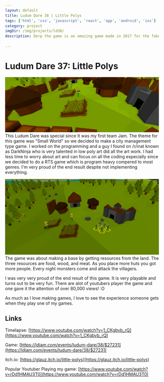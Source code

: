 ```yaml
---
layout: default
title: Ludum Dare 38 | Little Polys
tags: ['html', 'css', 'javascript', 'react', 'app', 'android', 'ios']
category: project
imgDir: /img/projects/ld38/
description: Derp the game is an amazing game made in 2017 for the fake game jam that doesn't exist. This is just a template for the games discription so don't take this to seriously. I could use lorem ipsum but this is more fun. Welp I need more lines so the quick brown fox jumped over the lazy dog.

---
```



Ludum Dare 37: Little Polys
================

![Picture](/img/projects/ld38/1.png)
This Ludum Dare was special since It was my first team Jam. The theme for this game was "Small World" so we decided to make a city management type game. I worked on the programming and a guy I found on /r/inat known as DarkNinja who is very talented in low poly art did all the art work. I had less time to worry about art and can focus on all the coding especially since we decided to do a RTS game which is program heavy compered to most genres. I'm very proud of the end result despite not implementing everything.

![Picture](/img/projects/ld38/2.png)
The game was about making a base by getting resources from the land. The three resources are food, wood, and meat. As you place more huts you got more people. Every night monsters come and attack the villagers. 

I was very very proud of the end result of this game. It is very playable and turns out to be very fun. There are alot of youtubers player the game and one gave it the attention of over 80,000 views! :O 

As much as I love making games, I love to see the experience someone gets when they play one of my games.


Links
-----

Timelapse: [https://www.youtube.com/watch?v=1_CKgbvb_rQ](https://www.youtube.com/watch?v=1_CKgbvb_rQ)

Game: [https://ldjam.com/events/ludum-dare/38/$27231](https://ldjam.com/events/ludum-dare/38/$27231)

itch.io: [https://glauz.itch.io/little-polys](https://glauz.itch.io/little-polys)

Popular Youtuber Playing my game: [https://www.youtube.com/watch?v=rDd1HMAU3T0](https://www.youtube.com/watch?v=rDd1HMAU3T0)
